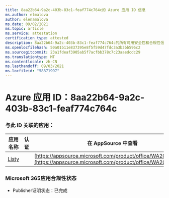 ```yaml
---
title: 8aa22b64-9a2c-403b-83c1-feaf774c764c的 Azure 应用 ID 信息
ms.author: elmalova
author: elenamalova
ms.date: 09/02/2021
ms.topic: article
ms.service: attestation
certification_type: attested
description: 8aa22b64-9a2c-403b-83c1-feaf774c764c的所有可用安全性和合规性信息。
ms.openlocfilehash: 50a01b11e837395e8f5f59d47fdc3a3b3bb596c2
ms.sourcegitcommit: 23a1fdeaf3905ab5f7acfbb378c7c23aaedcdc29
ms.translationtype: MT
ms.contentlocale: zh-CN
ms.lasthandoff: 09/03/2021
ms.locfileid: "58871997"
---
```

# <a name="azure-app-id-8aa22b64-9a2c-403b-83c1-feaf774c764c"></a>Azure 应用 ID：8aa22b64-9a2c-403b-83c1-feaf774c764c


### <a name="apps-associated-with-this-id"></a>与此 ID 关联的应用：
| **应用名称** | **认证** | **在 AppSource 中查看** |
|--------------|---------------|-----------------------|
| [Listy](https://docs.microsoft.com/microsoft-365-app-certification/forward/WA200000798) |  | [https://appsource.microsoft.com/product/office/WA200000798](https://appsource.microsoft.com/product/office/WA200000798) |

### <a name="microsoft-365-app-compliance-status"></a>Microsoft 365应用合规性状态
- Publisher证明状态：已完成
